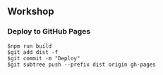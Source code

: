 ## Workshop

### Deploy to GitHub Pages
```
$npm run build
$git add dist -f 
$git commit -m "Deploy"
$git subtree push --prefix dist origin gh-pages
```